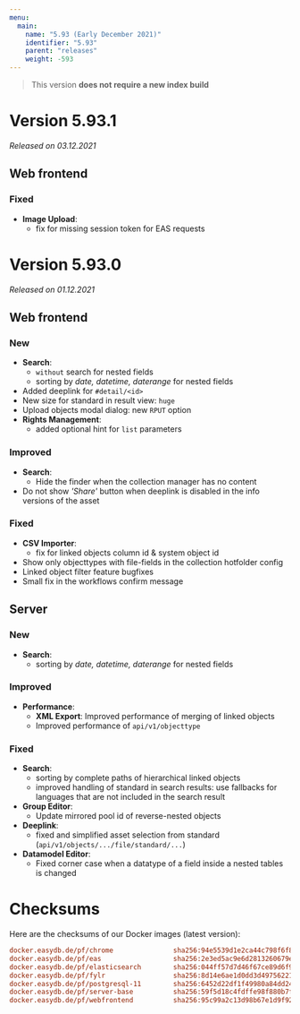 ```yaml
---
menu:
  main:
    name: "5.93 (Early December 2021)"
    identifier: "5.93"
    parent: "releases"
    weight: -593
---
```


> This version **does not require a new index build**

# Version 5.93.1

*Released on 03.12.2021*

## Web frontend

### Fixed

* **Image Upload**:
  * fix for missing session token for EAS requests

# Version 5.93.0

*Released on 01.12.2021*

## Web frontend

### New

* **Search**:
  * `without` search for nested fields
  * sorting by *date, datetime, daterange* for nested fields
* Added deeplink for `#detail/<id>`
* New size for standard in result view: `huge`
* Upload objects modal dialog: new `RPUT` option
* **Rights Management**:
  * added optional hint for `list` parameters

### Improved

* **Search**:
  * Hide the finder when the collection manager has no content
* Do not show *'Share'* button when deeplink is disabled in the info versions of the asset

### Fixed

* **CSV Importer**:
  * fix for linked objects column id & system object id
* Show only objecttypes with file-fields in the collection hotfolder config
* Linked object filter feature bugfixes
* Small fix in the workflows confirm message

## Server

### New
* **Search**:
  * sorting by *date, datetime, daterange* for nested fields

### Improved

* **Performance**:
  * **XML Export**: Improved performance of merging of linked objects
  * Improved performance of `api/v1/objecttype`

### Fixed

* **Search**:
  * sorting by complete paths of hierarchical linked objects
  * improved handling of standard in search results: use fallbacks for languages that are not included in the search result
* **Group Editor**:
  * Update mirrored pool id of reverse-nested objects
* **Deeplink**:
  * fixed and simplified asset selection from standard (`api/v1/objects/.../file/standard/...`)
* **Datamodel Editor**:
  * Fixed corner case when a datatype of a field inside a nested tables is changed

# Checksums

Here are the checksums of our Docker images (latest version): 

```ini
docker.easydb.de/pf/chrome               sha256:94e5539d1e2ca44c798f6f84227ec06d513029e2e4e2912020827fd9e37848f6
docker.easydb.de/pf/eas                  sha256:2e3ed5ac9e6d2813260679eec3dda2b4a1ce1b48bec489a9cf06f4d45d620353
docker.easydb.de/pf/elasticsearch        sha256:044ff57d7d46f67ce89d6f952f146a2ecb3d4b193b93369c1d3f63f50d6c0a0f
docker.easydb.de/pf/fylr                 sha256:8d14e6ae1d0dd3d49756221bac0f7f3ea6bd7f810a62ffaa81a5d75faa5ef0c9
docker.easydb.de/pf/postgresql-11        sha256:6452d22df1f49980a84dd246a6683bcc5e42bba0351f80fea2f8571223349dd4
docker.easydb.de/pf/server-base          sha256:59f5d18c4fdffe98f880b7f2f2173de414d2352342ae35382a27f571791fe44a
docker.easydb.de/pf/webfrontend          sha256:95c99a2c13d98b67e1d9f920517e8878246af7e69d73036a87bc39e797272f73
```
